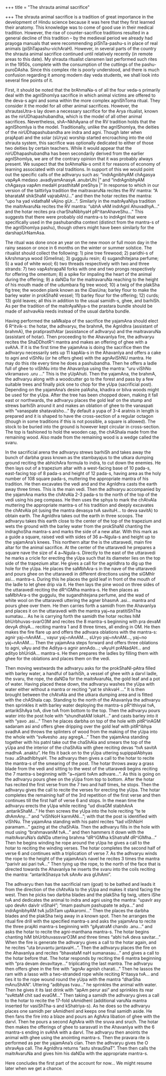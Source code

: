 +++
title = "The shrauta animal sacrifice"

+++
The shrauta animal sacrifice is a tradition of great importance in the
development of Hindu science because it was here that they first learned
their anatomy. This knowledge was to come of good use in their medical
tradition. However, the rise of counter-sacrifice traditions resulted in
a general decline of this tradition – by the medieval period we already
had prayoga manuals that were recommending piShTa-pashu-s in place of
real animals (piShTapashu-vichAraH). However, in several parts of the
country the shrauta animal sacrifice continued until relatively recently
(in remote areas to this date). My shrauta ritualist clansmen last
performed such rites in the 1950s, complete with the consumption of the
cuttings of the pashu-puroDAsha. Since this complex rite is poorly
understood, and there is much confusion regarding it among modern day
veda students, we shall look into several fine points of it.

First, it should be noted that the brAhmaNa-s of all the four veda-s
primarily deal with the agnIShomIya sacrifice in which animal victims
are offered to the deva-s agni and soma within the more complex
agniShToma ritual. They consider it the model for all other animal
sacrifices. However, the shrautasUtra-s lay down a necessary sacrifice
for the Arya ritualist, known as the nirUDhapashubandha, which is the
model of all other animal sacrifices. Nevertheless, shA\~NkhAyana of the
RV tradition holds that the agnIShomIya is the model. Traditionally,
unlike the agnIShomIya, the deities of the nirUDhapashubandha are indra
and agni. Though later when prajApati and the solar (sUrya) worship
started encroaching into the old shrauta system, this sacrifice was
optionally dedicated to either of those two deities by certain teachers.
While it would appear that the nirUDhapashubandha has been secondarily
derived from the earlier agnIShomIya, we are of the contrary opinion
that it was probably always present. We suspect that the brAhmaNa-s omit
it for reasons of economy of learning associated with oral traditions.
In support of this we would point out the specific calls of the adhvaryu
such as: “indrAgnibhyAM chAgasya vapAyA medaso .avadIyamAnasyA .anubrUhi
|” and “indrAgnibhyAM chAgasya vapAm medaH prasthitaM preShya |” In
response to which in our version of the taittirIya tradition the
maitravaruNa recites the RV mantra: “A bharataM shikShaM vajrabAhU…” and
then the hotar recites the mantra: “upo ha yad vidathaM vAjino gUr…”.
Similarly in the maitrAyaNIya tradition the maitrAvaruNa recites the RV
mantra: “ubhA vAM indrAgnI AhuvadhyA…” and the hotar recites pra
charShaNibhyaH pR^itanAhaveShu…” This suggests that there were probably
old mantra-s to indrAgnI that were specifically used in the pashubandha
context (distinct from the mantra-s of the agnIShomIya pashu), though
others might have been similarly for the darshapUrNamAsa.

The ritual was done once an year on the new moon or full moon day in the
rainy season or once in 6 months on the winter or summer solstice. The
ritualist should collect the following: 1) pine tree firewood; 2)
paridhi-s of kArshmarya wood (Gmelina); 3) guggulu resin; 4)
sugandhitejana perfume; 5) a wad of white wool; 6) two threads
respectively with two and three strands: 7) two vapAshrapaNI forks with
one and two prongs respectively for offering the omentum; 8) a spike for
impaling the heart of the animal during the offering; 9) a daNDa for the
maitravaruNa reaching to the height of his mouth made of the udumbara
fig tree wood; 10) a twig of the plakSha fig tree; the wooden plank
known as the iDasUna; barley flour to make the barley water in prokShaNI
vessel; 11) barley flour for the offering; 12) curds; 13) gold leaves;
all this in addition to the usual samidh-s, ghee, and barhiSh. As per
the tradition of the maitrAyaNIya-s the prastara bundle should be made
of ashvavAla reeds instead of the usual darbha bundle.

Having performed the saMkalpa of the sacrifice the yajamAna should elect
6 R^itvik-s: the hotar, the adhvaryu, the brahmA, the AgnIdhra
(assistant of brahmA), the pratiprasthAtar (assistance of adhvaryu) and
the maitravaruNa (assistant of hotar). Then proceeding to the AhavanIya
fire, the adhvaryu recites the ShaDDhotR^i mantra and makes an offering
of ghee with a svAhA. If it is the first time the yajamAna is doing the
sacrifice then the adhvaryu necessarily sets up 11 kapAla-s in the
AhavanIya and offers a cake to agni and viShNu (or he offers ghee) with
the agnAviShNU mantra. He may do this rite every time he does a
pashubandha. Then he offers a ladle full of ghee to viShNu into the
AhavanIya using the mantra: “uru viShNo vikramasvo .uru …” This is the
yUpAhuti. Then the yajamAna, the brahmA, the adhvaryu along with a
woodcutter go to the forest and pass by a few suitable trees and finally
pick one to chop for the yUpa (sacrificial post). Depending on the
yajamAna’s desire palAsha, khadira or bilva woods might be used for the
yUpa. After the tree has been chopped down, making it fall east or
northwards, the adhvaryu places the gold leaf on the stump and strews
barhiSh around it and makes an oblation of ghee to the vanaspati with
“vanaspate shatavalsho…” By default a yupa of 3-4 aratnis in length is
prepared and it is shaped to have the cross-section of a regular octagon
(though in some traditions if this is not possible, a square is
allowed). The stock to be buried into the ground is however kept
circular in cross-section. The top is fashioned to hold the wooden cap,
the chAShala made from the remaining wood. Also made from the remaining
wood is a wedge called the svaru.

In the sacrificial arena the adhvaryu strews barhiSh and takes away the
bunch of darbha grass known as the stambayajus to the utkara dumping
ground reciting the abhichAra formula to indra, to cut down the enemies.
He then lays out of a trapezium altar with a west-facing base of 10
pada-s, east-facing top of 8 pada-s and height of 12 pada-s, having area
as the holy number of 108 square pada-s, muttering the appropriate
mantra of his tradition. He then excavates the vedi and and the AgnIdhra
casts the earth away three times. This is the main vedi. Then the
adhvaryu accompanied by the yajamAna marks the chAtvAla 2-3 pada-s to
the north of the top of the vedi using his peg compass. He then uses the
sphya to mark the chAtvAla muttering the appropriate mantra-s of his
tradition and deeply excavates the chAtvAla pit (using the mantra
devasya tvA savituH… to deva savitA) to obtain earth. The AgnIdhra takes
out the earth in three scoops. The adhvaryu takes this earth close to
the center of the top of the trapezium and wets the ground with the
barley water from the prokShaNI chanting the indraghoSha mantra-s and
marks the side of a new altar. With this mark as a guide a square,
raised vedi with sides of 36 a\~Ngula-s and height up to the yajamAna’s
knees. This northern altar the is the uttaravedi, main fire altar for
the animal sacrifice. At the center of the uttaravedi he prepares a
square nave the size of 4 a\~Ngula-s. Directly to the east of the
uttaravedi he marks a cricle for erecting the yUpa such that its
diameter lies on the top side of the trapezium altar. He gives a call
for the agnIdhra to dig up the hole for the yUpa. He places the
saMbhAra-s in the nave of the uttaravedi and pours ghee on the
uttaravedi in different directions using the siGMhIr asi… mantra-s.
During this he places the gold leaf in front of the mouth of the ladle
to let ghee drip via it. He then lays the pine wood on three sides of
the uttaravedI reciting the dR^iGMha mantra-s. He then places as
saMbhAra-s the guggulu, the sugandhitejana perfume, and the wad of white
wool on the uttaravedi uttering the agner bhasmA .asi… mantra and pours
ghee over them. He then carries forth a samidh from the AhavanIya and
places it on the uttaravedi with the mantra yaj\~na pratitiShTha
sumatau… As he is carrying forth the samidh the hotar recites hiM
bhUrbhuvas-svarO3M and recites the 8 mantra-s beginning with pra devaM
devyA dhiyA… reciting mantra 1 and 8 three times, all ending in OM. He
then makes the fire flare up and offers the adhvara oblations with the
mantra-s: agnir yaj\~nAnAM…, vayur yaj\~nAnAM…, sUryo yaj\~nAnAM…,
yaj\~no yaj\~nAnAM…. Then the yajamAna steps forward and offers three
oblations to agni, vAyu and the Aditya-s agnir annAdo…; vAyuH prANadAH…
and adityo bhUridA… mantra-s. He then prepares the ladles by filling
them with ghee for the oblations and places them on the vedi.

Then moving westwards the adhvaryu asks for the prokShaNI-pAtra filled
with barley water, a handful of barhiSh, a vessel of ghee with a darvI
ladle, the svaru, the rope, the daNDa for the maitrAvaruNa, the gold
leaf and a pot of water. Having placed these down, the adhvaryu washes
the yUpa with water either without a mantra or reciting “yat te shikvaH
…” It is then brought between the chAtvAla and the utkara dumping area
and is fitted with the chAShala cap. Standing to the north of the
AhavanIya the adhvaryu then sprinkles it with barley water deploying the
mantra-s pR^ithivyai tvA, antarikShAya tvA, dive tvA from bottom to the
top. Then the adhvaryu pours water into the post hole with “shundhatAM
lokaH…” and casts barley into it with “yavo .asi…” Then he places darbha
on top of the hole with pitR^inAGM sadanam asi and offers ghee dripping
over the gold leaf with pitR^ibhya svadhA and throws the splinters of
wood from the making of the yUpa into the whole with “svAvesho .asy
agregA…” Then the yajamAna standing together with his patnI take out the
chaShAla and smears the top of the yUpa and the interior of the chaShAla
with ghee reciting devas “tvA savitA madhvA .anaktu”. He fits it back on
to the yUpa uttering supippalAbhyas tvau .aShadhIbhyaH. The adhvaryu
then gives a call to the hotar to recite the mantra-s of the smearing of
the post. The hotar throws away a grass blade from the vedi and sitting
to the west of the uttaravedi begins reciting the 7 mantra-s beginning
with “a\~njanti tvAm adhvare…”. As this is going on the adhvaryu pours
ghee on the yUpa from top to bottom. After the hotar has recited the
first verse from the 7 two and half times, he stops. Then the adhvaryu
gives the call to recite the verses for erecting the yUpa. The hotar
completes the remaining half of the 3rd repetition of the first verse
and then continues till the first half of verse 6 and stops. In the mean
time the adhvaryu erects the yUpa while reciting “ud divaGM stabhAnA
.antarikShaM…” He then screws the yUpa into the hole reciting “te te
dhAmAny…” and “viShNoH karmANi…”; with that the post is identified with
viShNu. The yajamAna standing with his patnI recites “tad viShNoH
paramam…” gazing at the chaShAla. Then the adhvaryu fills in the hole
with mud using “brahmavaniM tvA…” and then hammers it down with the
maitrAvaruNa’s daNDa uttering brahma “dR^iGMha kShatraM dR^iGMha…” Then
he begins winding he rope around the yUpa he gives a call to the hotar
to reciting the winding verses. The hotar completes the second half of
verse 6 and continues with a triplication of verse 7. As the adhvaryu
winds the rope to the height of the yajamAna’s navel he recites 3 times
the mantra “parivIr asi pari tvA…” Then tying up the rope, to the north
of the face that is directed towards the AhavanIya he inserts the svaru
into the coils reciting the mantra: “antarikShasya tvA sAnAv ava
gUhAmi”.

The adhvaryu then has the sacrificial ram (goat) to be bathed and leads
it from the direction of the chAtvAla to the yUpa and makes it stand
facing the west. Then he picks two darbha blades and the plakSha fig
twig, utters iShe tvA and dedicates the animal to indra and agni using
the mantra: “upavIr asy upo devAn daivIr viShaH”; “imam pashum pashupate
te adya…” and indrAgnibhyAM tvA juShTam upAkaromi…” Then the places the
darbha blades and the plakSha twig away in a known spot. Then he
arranges the ritual fire drill with the specified mantra-s and asks the
yajamAna to recite the three prajAti mantra-s beginning with “gAyatraM
chando .anu…” and asks the hotar to recite the agni-manthana mantra-s.
The hotar begins chanting hiM bhUrbhuvassvarO3M and three times “abhi
tvA deva savitar…” When the fire is generate the adhvaryu gives a call
to the hotar again, and he recites “uta bruvantu jantavaH…”. Then the
adhvaryu places the fire on the AhavanIya and recites “bhavataM naH
sumanasau…” and gives a call to the hotar before that. The hotar
responds by reciting the 6 mantra beginning with “pra devam devavItaye…”
triplicating the last mantra. The adhvaryu then offers ghee in the fire
with “agnAv agnish charati…” Then he lassos the ram with a lasso with a
two-stranded rope while reciting R^itasya tvA… and ties it to the rope
wound round the yUpa with the mantra “dharSha mAnuShAN”. Uttering
“adbhyas tvau…” he sprinkles the animal with water. Then he gives it
its last drink with “apAm perur asi” and sprinkles its rear “svAttaM
chit sad evaGM…” Then taking a samidh the adhvaryu gives a call to the
hotar to recite the 17-fold sAmidhenI (additional varuNa mantra inserted
for vasiShTha-s and kShatriya-s). As he does so the adhvaryu places one
samidh per sAmidhenI and keeps one final samidh aside. He then fans the
fire into a blaze and pours an AghAra libation of ghee with the darvI.
Then he pours a second AghAra with the sruva and sruch. The hotar then
makes the offerings of ghee to sarasvatI in the AhavanIya with the 6
mantra-s ending in svAhA with a darvI. The adhvaryu then anoints the
animal with ghee using the anointing mantra-s. Then the pravara rite is
performed as per the yajamAna’s clan. Then the adhvaryu gives the O
shravAya call. The AgnIdhra returns “astu shrauShaT”. Then then calls
the maitrAvaruNa and gives him his daNDa with the appropriate mantra-s.

Here concludes the first part of the account for now… We might resume
later when we get a chance.
